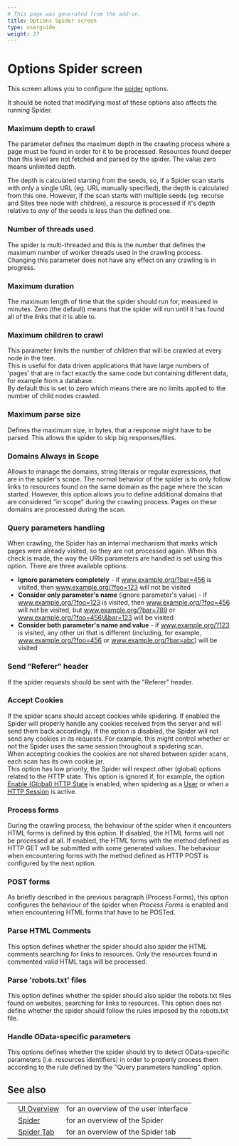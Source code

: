 ```yaml
---
# This page was generated from the add-on.
title: Options Spider screen
type: userguide
weight: 27
---
```


# Options Spider screen

This screen allows you to configure the [spider](/docs/desktop/start/features/spider/) options.

It should be noted that modifying most of these options also affects
the running Spider.

### Maximum depth to crawl

The parameter defines the maximum depth in the crawling process where a page must be found in order for it to be processed. Resources found deeper than this level are not fetched and parsed by the spider. The value zero means unlimited depth.

The depth is calculated starting from the seeds, so, if a Spider scan
starts with only a single URL (eg. URL manually specified), the depth is
calculated from this one. However, if the scan starts with multiple
seeds (eg. recurse and Sites tree node with children), a resource is processed if it's depth
relative to _any_ of the seeds is less than the defined one.

### Number of threads used

The spider is multi-threaded and this is the number that defines the maximum number of worker threads used in the crawling process. Changing this parameter does not have any effect on any crawling is in progress.

### Maximum duration

The maximum length of time that the spider should run for, measured in minutes. Zero (the default) means that the spider will run until it has found all of the links that it is able to.

### Maximum children to crawl

This parameter limits the number of children that will be crawled at every node in the tree.  
This is useful for data driven applications that have large numbers of 'pages' that are in fact exactly the same code but containing different data, for example from a database.  
By default this is set to zero which means there are no limits applied to the number of child nodes crawled.

### Maximum parse size

Defines the maximum size, in bytes, that a response might have to be parsed. This allows the spider to skip big responses/files.

### Domains Always in Scope

Allows to manage the domains, string literals or regular expressions, that are in the spider's scope. The normal behavior of the spider is to only follow links to resources found on the same domain as the page where the scan started. However, this option allows you to define additional domains that are considered "in scope" during the crawling process. Pages on these domains are processed during the scan.

### Query parameters handling

When crawling, the Spider has an internal mechanism that marks which pages were already visited, so they are not processed again. When this check is made, the way the URIs parameters are handled is set using this option. There are three available options:

- **Ignore parameters completely** - if www.example.org/?bar=456 is visited, then www.example.org/?foo=123 will not be visited
- **Consider only parameter's name** (ignore parameter's value) - if www.example.org/?foo=123 is visited, then www.example.org/?foo=456 will not be visited, but www.example.org/?bar=789 or www.example.org/?foo=456\&bar=123 will be visited
- **Consider both parameter's name and value** - if www.example.org/?123 is visited, any other uri that is different (including, for example, www.example.org/?foo=456 or www.example.org/?bar=abc) will be visited

### Send "Referer" header

If the spider requests should be sent with the "Referer" header.

### Accept Cookies

If the spider scans should accept cookies while spidering. If enabled the Spider will properly handle any cookies received from the server and will send them back accordingly. If the option is disabled, the Spider will not send any cookies in its requests. For example, this might control whether or not the Spider uses the same session throughout a spidering scan.  
When accepting cookies the cookies are not shared between spider scans, each scan has its own cookie jar.  
This option has low priority, the Spider will respect other (global) options related to the HTTP state. This option is ignored if, for example, the option [Enable (Global) HTTP State](/docs/desktop/ui/dialogs/options/connection/) is enabled, when spidering as a [User](/docs/desktop/start/features/users/) or when a [HTTP Session](/docs/desktop/start/features/httpsessions/) is active.

### Process forms

During the crawling process, the behaviour of the spider when it encounters HTML forms is defined by this option. If disabled, the HTML forms will not be processed at all. If enabled, the HTML forms with the method defined as HTTP GET will be submitted with some generated values. The behaviour when encountering forms with the method defined as HTTP POST is configured by the next option.

### POST forms

As briefly described in the previous paragraph (Process Forms), this option configures the behaviour of the spider when _Process Forms_ is enabled and when encountering HTML forms that have to be POSTed.

### Parse HTML Comments

This option defines whether the spider should also spider the HTML comments searching for links to resources. Only the resources found in commented valid HTML tags will be processed.

### Parse 'robots.txt' files

This option defines whether the spider should also spider the robots.txt files found on websites, searching for links to resources. This option does not define whether the spider should follow the rules imposed by the robots.txt file.

### Handle OData-specific parameters

This options defines whether the spider should try to detect OData-specific parameters (i.e. resources identifiers) in order to properly process them according to the rule defined by the "Query parameters handling" option.

## See also

|     |                                                |                                       |
| --- | ---------------------------------------------- | ------------------------------------- |
|     | [UI Overview](/docs/desktop/ui/)               | for an overview of the user interface |
|     | [Spider](/docs/desktop/start/features/spider/) | for an overview of the Spider         |
|     | [Spider Tab](/docs/desktop/ui/tabs/spider/)    | for an overview of the Spider tab     |
